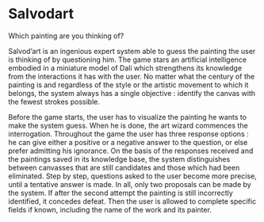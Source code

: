 # Salvodart
Which painting are you thinking of?

Salvod’art is an ingenious expert system able to guess the painting the user is thinking of by questioning him. 
The game stars an artificial intelligence embodied in a miniature model of Dali which strengthens its knowledge from the interactions it has with the user. No matter what the century of the painting is and regardless of the style or the artistic movement to which it belongs, the system always has a single objective : identify the canvas with the fewest strokes possible.

Before the game starts, the user has to visualize the painting he wants to make the system guess. When he is done, the art wizard commences the interrogation. Throughout the game the user has three response options : he can give either a positive or a negative answer to the question, or else prefer admitting his ignorance. On the basis of the responses received and the paintings saved in its knowledge base, the system distinguishes between canvasses that are still candidates and those which had been eliminated. Step by step, questions asked to the user become more precise, until a tentative answer is made. In all, only two proposals can be made by the system. If after the second attempt the painting is still incorrectly identified, it concedes defeat. Then the user is allowed to complete specific fields if known, including the name of the work and its painter.

